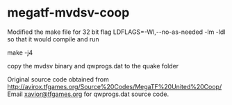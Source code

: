# megatf-mvdsv-coop

Modified the make file for 32 bit flag LDFLAGS=-Wl,--no-as-needed -lm -ldl so that it would compile and run


make -j4

copy the mvdsv binary and qwprogs.dat to the quake folder


Original source code obtained from http://avirox.tfgames.org/Source%20Codes/MegaTF%20United%20Coop/
Email xavior@tfgames.org for qwprogs.dat source code.
